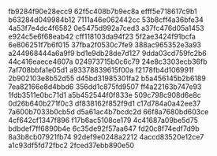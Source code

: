 fb9284f90e28ecc9
62f5c408b7b9ec8a
efff5e718617c9b1
b63284d049984b12
7111a46e062442cc
53b8cff4a36bfe34
4a53f7e4dc4f6582
0e5475d992a7ced3
a37fc476d05a1453
e924c5e6f68eab42
cff118103da94f23
5f2ae3424f91bcfa
6e806251f7b6f015
37fba2f0530c7fe9
388ac965352e3a93
a244968444a6a9f9
bd1e9db28de7d127
9dda03cd759fc2b6
44c416eaece4607a
024973715b0c6c79
24e8c3303ecb36fb
7af708bbfa1e05d1
a93378839615f00a
f2178fb4d106991f
2b902103e8b52d55
d45bd31985301fa2
b5a456145b2b6189
7ea82166e8d4bbd6
356dd1c875fd9507
ff4a22163b747e93
1fdb3511e0bc71d1
a5b452544f0f833e
509c798c908d6e8c
0d26b640b271f0c3
df838162f852f9d1
c17d784a0a42ee37
7a600b7033b0cb5d
d5a61ac4b7bcdc2d
66f8a7680bd603ce
4cf642cf1347f896
f17b6ac5108ce179
4c41687a09be5d75
bdbdef7ff6890b4e
6c35de92f57aa647
fd20c8f74edf7d9b
8a3b8cb07921fb74
92def9e0248a2212
4accd83520e12ce7
a1c93df5fd72fbc2
2fced37ebb890e50
